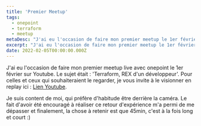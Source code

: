 ```yaml
---
title: 'Premier Meetup'
tags:
  - onepoint
  - terraform
  - meetup
metaDesc: "J'ai eu l'occasion de faire mon premier meetup le 1er février sur Youtube"
excerpt: "J'ai eu l'occasion de faire mon premier meetup le 1er février sur Youtube"
date: 2022-02-05T00:00:00.000Z
---
```


J'ai eu l'occasion de faire mon premier meetup live avec onepoint le 1er février sur Youtube. Le sujet était : 'Terraform, REX d'un développeur'. Pour celles et ceux qui souhaiteraient le regarder, je vous invite à le visionner en replay ici : [Lien Youtube](https://www.youtube.com/watch?v=GR_YJIfo8jg&list=PLm-YYS9h2JhWiAZ5QuuJD6jyghWjkK09q&index=27).

Je suis content de moi, qui préfère d'habitude être derrière la caméra. Le fait d'avoir été encouragé à réaliser ce retour d'expérience m'a permi de me dépasser et finalement, la chose à retenir est que 45min, c'est à la fois long et court :)
